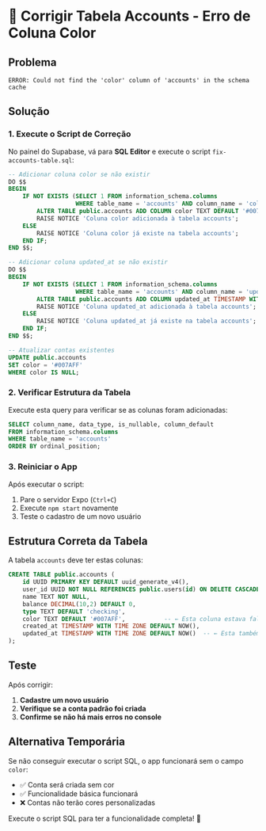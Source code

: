 # 🔧 Corrigir Tabela Accounts - Erro de Coluna Color

## Problema
```
ERROR: Could not find the 'color' column of 'accounts' in the schema cache
```

## Solução

### 1. **Execute o Script de Correção**

No painel do Supabase, vá para **SQL Editor** e execute o script `fix-accounts-table.sql`:

```sql
-- Adicionar coluna color se não existir
DO $$ 
BEGIN
    IF NOT EXISTS (SELECT 1 FROM information_schema.columns 
                   WHERE table_name = 'accounts' AND column_name = 'color') THEN
        ALTER TABLE public.accounts ADD COLUMN color TEXT DEFAULT '#007AFF';
        RAISE NOTICE 'Coluna color adicionada à tabela accounts';
    ELSE
        RAISE NOTICE 'Coluna color já existe na tabela accounts';
    END IF;
END $$;

-- Adicionar coluna updated_at se não existir
DO $$ 
BEGIN
    IF NOT EXISTS (SELECT 1 FROM information_schema.columns 
                   WHERE table_name = 'accounts' AND column_name = 'updated_at') THEN
        ALTER TABLE public.accounts ADD COLUMN updated_at TIMESTAMP WITH TIME ZONE DEFAULT NOW();
        RAISE NOTICE 'Coluna updated_at adicionada à tabela accounts';
    ELSE
        RAISE NOTICE 'Coluna updated_at já existe na tabela accounts';
    END IF;
END $$;

-- Atualizar contas existentes
UPDATE public.accounts 
SET color = '#007AFF' 
WHERE color IS NULL;
```

### 2. **Verificar Estrutura da Tabela**

Execute esta query para verificar se as colunas foram adicionadas:

```sql
SELECT column_name, data_type, is_nullable, column_default
FROM information_schema.columns 
WHERE table_name = 'accounts' 
ORDER BY ordinal_position;
```

### 3. **Reiniciar o App**

Após executar o script:

1. Pare o servidor Expo (`Ctrl+C`)
2. Execute `npm start` novamente
3. Teste o cadastro de um novo usuário

## Estrutura Correta da Tabela

A tabela `accounts` deve ter estas colunas:

```sql
CREATE TABLE public.accounts (
    id UUID PRIMARY KEY DEFAULT uuid_generate_v4(),
    user_id UUID NOT NULL REFERENCES public.users(id) ON DELETE CASCADE,
    name TEXT NOT NULL,
    balance DECIMAL(10,2) DEFAULT 0,
    type TEXT DEFAULT 'checking',
    color TEXT DEFAULT '#007AFF',           -- ← Esta coluna estava faltando
    created_at TIMESTAMP WITH TIME ZONE DEFAULT NOW(),
    updated_at TIMESTAMP WITH TIME ZONE DEFAULT NOW()  -- ← Esta também
);
```

## Teste

Após corrigir:

1. **Cadastre um novo usuário**
2. **Verifique se a conta padrão foi criada**
3. **Confirme se não há mais erros no console**

## Alternativa Temporária

Se não conseguir executar o script SQL, o app funcionará sem o campo `color`:

- ✅ Conta será criada sem cor
- ✅ Funcionalidade básica funcionará
- ❌ Contas não terão cores personalizadas

Execute o script SQL para ter a funcionalidade completa! 🚀 